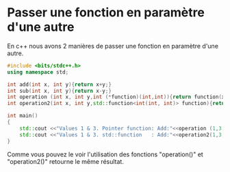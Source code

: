 # Passer une fonction en paramètre d'une autre

En c++ nous avons 2 manières de passer une fonction en paramètre d'une autre.

```C++ runnable
#include <bits/stdc++.h> 
using namespace std;

int add(int x, int y){return x+y;}
int sub(int x, int y){return x-y;}
int operation (int x, int y,int (*function)(int,int)){return function(x,y);}
int operation2(int x, int y,std::function<int(int, int)> function){return function(x,y);}

int main()
{
    std::cout <<"Values 1 & 3. Pointer function: Add:"<<operation (1,3,&add)<<" Sub:"<<operation (1,3,&sub) << std::endl;
    std::cout <<"Values 1 & 3. std::function   : Add:"<<operation2(1,3,&add)<<" Sub:"<<operation2(1,3,&sub) << std::endl;
}
```

Comme vous pouvez le voir l'utilisation des fonctions "operation()" et "operation2()" retourne le même résultat.

